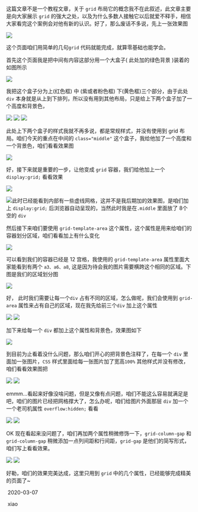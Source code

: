 这篇文章不是一个教程文章，关于 `grid` 布局它的概念我不在此叙述，此文章主要是向大家展示 `grid` 的强大之处，以及为什么多数人接触它以后就爱不释手，相信大家看完这个案例会对他有新的认识。好了，那么废话不多说，先上一张效果图

<img src="./img/22.png" />

这个页面咱们用简单的几句`grid` 代码就能完成，就算零基础也能学会。

首先这个页面我是把中间有内容这部分用一个大盒子( 此处加的绿色背景 )装着的如图所示 

<img src="./img/1.png" />

我把这个盒子分为上(红色框) 中 (紫或者粉色框) 下(黄色框)三个部分，由于此处 `div` 本身就是从上到下排列，所以没有用到其他布局，只是给上下两个盒子加了一个高度和背景色，

<img src="./img/2.png" />

<img src="./img/4.png" />

<img src="./img/3.png" />

此处上下两个盒子的样式我就不再多说，都是常规样式，并没有使用到 grid 布局。咱们今天的重点在中间的 `class="middle"` 这个盒子，我给他加了一个高度和一个背景色，咱们看看效果图

<img src="./img/8.png" />

好，接下来就是重要的一步，让他变成 `grid` 容器，我们给他加上一个 `display:grid;` 看看效果

<img src="./img/9.png" />

<img src="./img/10.png" />此时已经能看到内部有一些虚线网格，这并不是我后期加的效果图，是咱们加上 `display:grid;` 后浏览器自动呈现的，当然此时我是在`.middle` 里面放了 8个 空的 `div`

然后接下来咱们要使用 `grid-template-area` 这个属性，这个属性是用来给咱们的容器划分区域，咱们看看加上有什么变化

<img src="./img/11.png" />

可以看到我们的容器已经是 12 宫格，我使用的 `grid-template-area` 属性里面大家能看到有两个 `a3、a6、a8`, 这是因为待会我的图片需要横跨这个相同的区域。下图是我们的区域划分图

<img src="./img/23.png" />

好， 此时我们需要让每一个`div` 占有不同的区域，怎么做呢，我们会使用到 `grid-area` 属性来占有自己的区域，现在我先给前三个`div` 加上这个属性

<img src="./img/13.png" />

<img src="./img/12.png" />

加下来给每一个 `div` 都加上这个属性和背景色，效果图如下

<img src="./img/14.png" />

到目前为止看着没什么问题，那么咱们开心的把背景色注释了，在每一个 `div` 里面加一张图片，`CSS` 样式里面给每一张图片加了宽高`100%` 其他样式并没有修改，咱们看看效果图把

<img src="./img/17.png" />

<img src="./img/15.png" />

emmm...看起来好像没啥问题，但是又像有点问题，咱们不能这么容易就满足是吧，咱们的图片已经把网格撑大了，怎么办呢，咱们给图片外面那层 `div` 加一个一个老司机属性 `overflow:hidden;` 看看

<img src="./img/18.png" />

<img src="./img/20.png" />

OK 现在看起来没问题了，咱们再加两个属性稍微修饰一下，`grid-column-gap` 和 `grid-column-gap` 稍微添加一点列间距和行间距，`grid-gap` 是他们的简写形式，咱们写上看看效果。

 <img src="./img/19.png" />

<img src="./img/22.png" />

好勒，咱们的效果完美达成，这里只用到 `grid` 中的几个属性，已经能够完成精美的页面了~





​																																				2020-03-07

​																																				xiao
